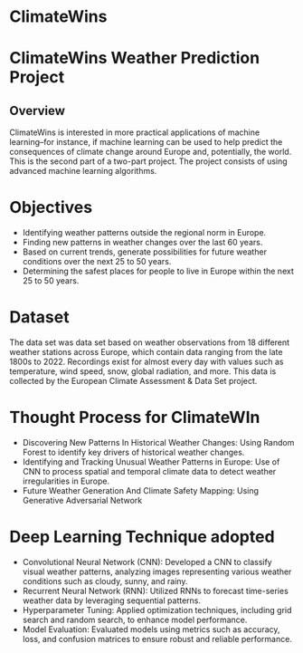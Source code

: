 # ClimateWins
# ClimateWins Weather Prediction Project 
## Overview 
ClimateWins is interested in more practical applications of machine learning–for
instance, if machine learning can be used to help predict the consequences of climate change
around Europe and, potentially, the world. This is the second part of a two-part project. The project consists of using advanced machine learning algorithms. 

# Objectives 
 - Identifying weather patterns outside the regional norm in Europe.
 - Finding new patterns in weather changes over the last 60 years.
 - Based on current trends, generate possibilities for future weather conditions over the next 25 to 50 years.
 - Determining the safest places for people to live in Europe within the next 25 to 50 years.

# Dataset 
The data set was data set based on weather observations from 18 different weather stations
across Europe, which contain data ranging from the late 1800s to 2022. Recordings exist for
almost every day with values such as temperature, wind speed, snow, global radiation, and
more. This data is collected by the European Climate Assessment & Data Set project.

# Thought Process for ClimateWIn
- Discovering New Patterns In Historical Weather Changes: Using Random Forest to identify key drivers of historical weather changes.
- Identifying and Tracking Unusual Weather Patterns in Europe: Use of CNN to process spatial and temporal climate data to detect weather irregularities in Europe.
- Future Weather Generation And Climate Safety Mapping: Using Generative Adversarial Network

# Deep Learning Technique adopted
- Convolutional Neural Network (CNN): Developed a CNN to classify visual weather patterns, analyzing images representing various weather conditions such as cloudy, sunny, and rainy.
- Recurrent Neural Network (RNN): Utilized RNNs to forecast time-series weather data by leveraging sequential patterns.
- Hyperparameter Tuning: Applied optimization techniques, including grid search and random search, to enhance model performance.
- Model Evaluation: Evaluated models using metrics such as accuracy, loss, and confusion matrices to ensure robust and reliable performance.





